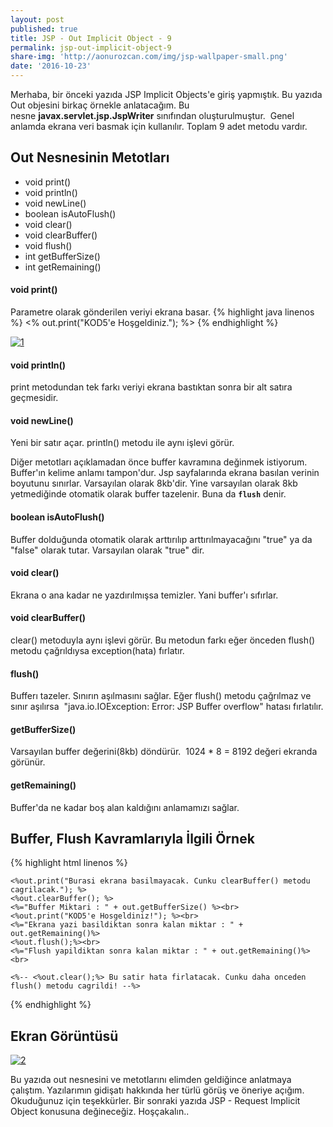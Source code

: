 ```yaml
---
layout: post
published: true
title: JSP - Out Implicit Object - 9
permalink: jsp-out-implicit-object-9
share-img: 'http://aonurozcan.com/img/jsp-wallpaper-small.png'
date: '2016-10-23'
---
```

Merhaba, bir önceki yazıda JSP Implicit Objects'e giriş yapmıştık. Bu yazıda Out objesini birkaç örnekle anlatacağım. Bu nesne **javax.servlet.jsp.JspWriter** sınıfından oluşturulmuştur.  Genel anlamda ekrana veri basmak için kullanılır. Toplam 9 adet metodu vardır. 

## Out Nesnesinin Metotları

*   void print()
*   void println()
*   void newLine()
*   boolean isAutoFlush()
*   void clear()
*   void clearBuffer()
*   void flush()
*   int getBufferSize()
*   int getRemaining()

#### void print()
Parametre olarak gönderilen veriyi ekrana basar.
{% highlight java linenos %}
<% out.print("KOD5'e Hoşgeldiniz."); %>
{% endhighlight %}

[![1](http://kod5.org/wp-content/uploads/119.png)](http://kod5.org/wp-content/uploads/119.png) 

#### void println()
print metodundan tek farkı veriyi ekrana bastıktan sonra bir alt satıra geçmesidir.

#### void newLine()
Yeni bir satır açar. println() metodu ile aynı işlevi görür. 

Diğer metotları açıklamadan önce buffer kavramına değinmek istiyorum. Buffer'ın kelime anlamı tampon'dur. Jsp sayfalarında ekrana basılan verinin boyutunu sınırlar. Varsayılan olarak 8kb'dir. Yine varsayılan olarak 8kb yetmediğinde otomatik olarak buffer tazelenir. Buna da **``flush``** denir. 

#### boolean isAutoFlush()
Buffer dolduğunda otomatik olarak arttırılıp arttırılmayacağını "true" ya da "false" olarak tutar. Varsayılan olarak "true" dir. 
#### void clear()
Ekrana o ana kadar ne yazdırılmışsa temizler. Yani buffer'ı sıfırlar. 
#### void clearBuffer()
clear() metoduyla aynı işlevi görür. Bu metodun farkı eğer önceden flush() metodu çağrıldıysa exception(hata) fırlatır. 
#### flush()
Bufferı tazeler. Sınırın aşılmasını sağlar. Eğer flush() metodu çağrılmaz ve sınır aşılırsa  "java.io.IOException: Error: JSP Buffer overflow" hatası fırlatılır. 
#### getBufferSize()
Varsayılan buffer değerini(8kb) döndürür.  1024 * 8 = 8192 değeri ekranda görünür. 
#### getRemaining()
Buffer'da ne kadar boş alan kaldığını anlamamızı sağlar. 

## Buffer, Flush Kavramlarıyla İlgili Örnek

{% highlight html linenos %}
<html>
<body>

	<%out.print("Burasi ekrana basilmayacak. Cunku clearBuffer() metodu cagrilacak."); %>
	<%out.clearBuffer(); %>
	<%="Buffer Miktari : " + out.getBufferSize() %><br>
	<%out.print("KOD5'e Hosgeldiniz!"); %><br>
	<%="Ekrana yazi basildiktan sonra kalan miktar : " + out.getRemaining()%>
	<%out.flush();%><br>
	<%="Flush yapildiktan sonra kalan miktar : " + out.getRemaining()%><br>

	<%-- <%out.clear();%> Bu satir hata firlatacak. Cunku daha onceden flush() metodu cagrildi! --%>

</body>
</html>
{% endhighlight %}

## Ekran Görüntüsü 
[![2](http://kod5.org/wp-content/uploads/210.png)](http://kod5.org/wp-content/uploads/210.png) 

Bu yazıda out nesnesini ve metotlarını elimden geldiğince anlatmaya çalıştım. Yazılarımın gidişatı hakkında her türlü görüş ve öneriye açığım. Okuduğunuz için teşekkürler. Bir sonraki yazıda JSP - Request Implicit Object konusuna değineceğiz. Hoşçakalın..
